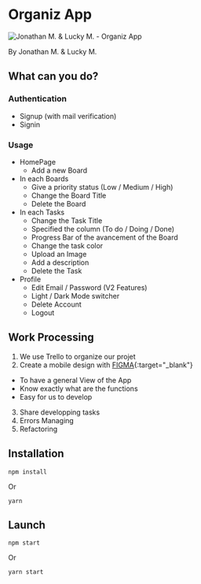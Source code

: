 # Organiz App

![Jonathan M. & Lucky M. - Organiz App](https://s6.gifyu.com/images/S6b8I.gif "Demo")

By Jonathan M. & Lucky M.

## What can you do?

### Authentication

- Signup (with mail verification)
- Signin

### Usage

- HomePage
  - Add a new Board
- In each Boards
  - Give a priority status (Low / Medium / High)
  - Change the Board Title
  - Delete the Board
- In each Tasks
  - Change the Task Title
  - Specified the column (To do / Doing / Done)
  - Progress Bar of the avancement of the Board
  - Change the task color
  - Upload an Image
  - Add a description
  - Delete the Task
- Profile
  - Edit Email / Password (V2 Features)
  - Light / Dark Mode switcher
  - Delete Account
  - Logout

## Work Processing

1. We use Trello to organize our projet
2. Create a mobile design with [FIGMA](https://www.figma.com/file/TcC2sYYFng7L9Y4C9oalgX/Organiz?type=design&node-id=4%3A227&mode=design&t=wK62oOp7RKMY2WSn-1){:target="_blank"}
  - To have a general View of the App
  - Know exactly what are the functions
  - Easy for us to develop
3. Share developping tasks
4. Errors Managing
5. Refactoring

## Installation

```CMD
npm install
```

Or

```CMD
yarn
```

## Launch

```CMD
npm start
```

Or

```CMD
yarn start
```